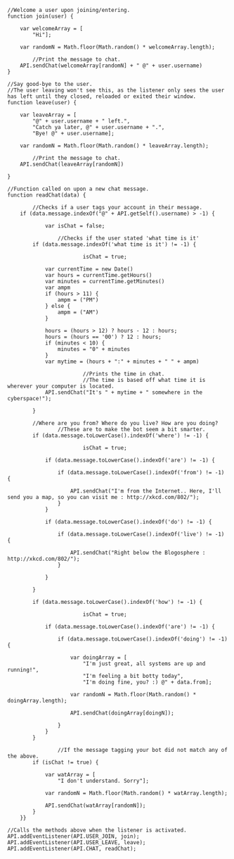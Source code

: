	

    //Welcome a user upon joining/entering.
    function join(user) {
     
        var welcomeArray = [
            "Hi"];
           
        var randomN = Math.floor(Math.random() * welcomeArray.length);
     
            //Print the message to chat.
        API.sendChat(welcomeArray[randomN] + " @" + user.username)
    }
     
    //Say good-bye to the user.
    //The user leaving won't see this, as the listener only sees the user has left until they closed, reloaded or exited their window.
    function leave(user) {
     
        var leaveArray = [
            "@" + user.username + " left.",
            "Catch ya later, @" + user.username + ".",
            "Bye! @" + user.username];
     
        var randomN = Math.floor(Math.random() * leaveArray.length);
     
            //Print the message to chat.
        API.sendChat(leaveArray[randomN])
     
    }
     
    //Function called on upon a new chat message.
    function readChat(data) {
     
            //Checks if a user tags your account in their message.
        if (data.message.indexOf("@" + API.getSelf().username) > -1) {
     
                var isChat = false;
     
                    //Checks if the user stated 'what time is it'
            if (data.message.indexOf('what time is it') != -1) {
                   
                            isChat = true;
                           
                var currentTime = new Date()
                var hours = currentTime.getHours()
                var minutes = currentTime.getMinutes()
                var ampm
                if (hours > 11) {
                    ampm = ("PM")
                } else {
                    ampm = ("AM")
                }
     
                hours = (hours > 12) ? hours - 12 : hours;
                hours = (hours == '00') ? 12 : hours;
                if (minutes < 10) {
                    minutes = "0" + minutes
                }
                var mytime = (hours + ":" + minutes + " " + ampm)
     
                            //Prints the time in chat.
                            //The time is based off what time it is wherever your computer is located.
                API.sendChat("It's " + mytime + " somewhere in the cyberspace!");
     
            }
     
            //Where are you from? Where do you live? How are you doing?
                    //These are to make the bot seem a bit smarter.
            if (data.message.toLowerCase().indexOf('where') != -1) {
                   
                            isChat = true;
                   
                if (data.message.toLowerCase().indexOf('are') != -1) {
     
                    if (data.message.toLowerCase().indexOf('from') != -1) {
     
                        API.sendChat("I'm from the Internet.. Here, I'll send you a map, so you can visit me : http://xkcd.com/802/");
                    }
                }
     
                if (data.message.toLowerCase().indexOf('do') != -1) {
                           
                    if (data.message.toLowerCase().indexOf('live') != -1) {
     
                        API.sendChat("Right below the Blogosphere : http://xkcd.com/802/");
                    }
     
                }
     
            }
                   
            if (data.message.toLowerCase().indexOf('how') != -1) {
                   
                            isChat = true;
                           
                if (data.message.toLowerCase().indexOf('are') != -1) {
     
                    if (data.message.toLowerCase().indexOf('doing') != -1) {
     
                        var doingArray = [
                            "I'm just great, all systems are up and running!",
                            "I'm feeling a bit botty today",
                            "I'm doing fine, you? :) @" + data.from];
                                   
                        var randomN = Math.floor(Math.random() * doingArray.length);
                                           
                        API.sendChat(doingArray[doingN]);
     
                    }
                }
            }
     
                    //If the message tagging your bot did not match any of the above.
            if (isChat != true) {
                   
                var watArray = [
                    "I don't understand. Sorry"];
     
                var randomN = Math.floor(Math.random() * watArray.length);
     
                API.sendChat(watArray[randomN]);
            }
        }}
     
    //Calls the methods above when the listener is activated.
    API.addEventListener(API.USER_JOIN, join);
    API.addEventListener(API.USER_LEAVE, leave);
    API.addEventListener(API.CHAT, readChat);

